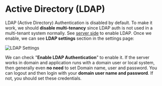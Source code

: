 # Active Directory (LDAP)

LDAP (Active Directory) Authentication is disabled by default. To make it work, we should **disable multi-tenancy** since LDAP auth is not used in a multi-tenant system normally. See [server side](Development-Guide-Core.md) to enable LDAP. Once we enable, we can see **LDAP settings** section in the settings page:

<img src="D:/Github/documents/docs/en/images/tenant-settings-ldap-1.png" alt="LDAP Settings" class="img-thumbnail" />

We can check "**Enable LDAP Authentication**" to enable it. If the server works in domain and application runs with a domain user or local system, then generally even **no need** to set Domain name, user and password. You can logout and then login with your **domain user name and password**. If not, you should set these credentials.